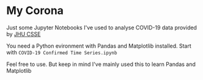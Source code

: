 # My Corona

Just some Jupyter Notebooks I've used to analyse COVID-19 data provided by [JHU
CSSE](https://systems.jhu.edu/)

You need a Python evironment with Pandas and Matplotlib installed. Start with `COVID-19 Confirmed Time
Series.ipynb`

Feel free to use. But keep in mind I've mainly used this to learn Pandas and
Matplotlib

